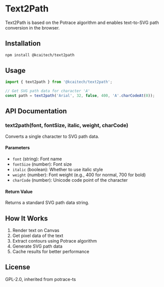 # Text2Path

Text2Path is based on the Potrace algorithm and enables text-to-SVG path conversion in the browser.

## Installation

```bash
npm install @kcaitech/text2path

```

## Usage

```javascript
import { text2path } from '@kcaitech/text2path';

// Get SVG path data for character 'A'
const path = text2path('Arial', 32, false, 400, 'A'.charCodeAt(0));

```

## API Documentation

### text2path(font, fontSize, italic, weight, charCode)

Converts a single character to SVG path data.

#### Parameters

- `font` (string): Font name
- `fontSize` (number): Font size
- `italic` (boolean): Whether to use italic style
- `weight` (number): Font weight (e.g., 400 for normal, 700 for bold)
- `charCode` (number): Unicode code point of the character

#### Return Value

Returns a standard SVG path data string.

## How It Works

1. Render text on Canvas
2. Get pixel data of the text
3. Extract contours using Potrace algorithm
4. Generate SVG path data
5. Cache results for better performance

## License

GPL-2.0, inherited from potrace-ts